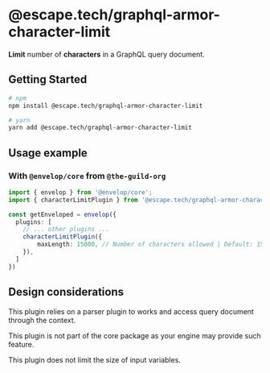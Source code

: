 # @escape.tech/graphql-armor-character-limit

**Limit** number of **characters** in a GraphQL query document.

## Getting Started

```bash
# npm
npm install @escape.tech/graphql-armor-character-limit

# yarn
yarn add @escape.tech/graphql-armor-character-limit
```

## Usage example

### With `@envelop/core` from `@the-guild-org`

```typescript
import { envelop } from '@envelop/core';
import { characterLimitPlugin } from '@escape.tech/graphql-armor-character-limit';

const getEnveloped = envelop({
  plugins: [
    // ... other plugins ...
    characterLimitPlugin({
        maxLength: 15000, // Number of characters allowed | Default: 15000
    }),
  ]
})
```

## Design considerations

This plugin relies on a parser plugin to works and access query document through the context.

This plugin is not part of the core package as your engine may provide such feature.

This plugin does not limit the size of input variables.
